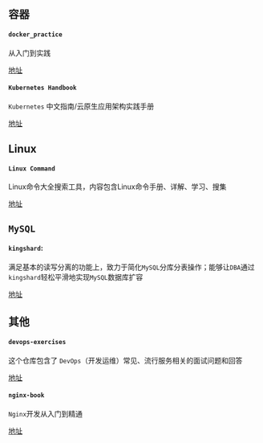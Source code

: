 ## 容器

#### `docker_practice`

从入门到实践 

[地址](https://gitee.com/docker_practice/docker_practice/)

#### `Kubernetes Handbook`

`Kubernetes` 中文指南/云原生应用架构实践手册 

[地址](https://jimmysong.io/kubernetes-handbook/)



## Linux

#### `Linux Command`

Linux命令大全搜索工具，内容包含Linux命令手册、详解、学习、搜集 

[地址](https://github.com/jaywcjlove/linux-command)



## `MySQL`

#### `kingshard`: 

满足基本的读写分离的功能上，致力于简化`MySQL`分库分表操作；能够让`DBA`通过`kingshard`轻松平滑地实现`MySQL`数据库扩容 

[地址](https://github.com/flike/kingshard/blob/master/README_ZH.md)



## 其他

#### `devops-exercises`

这个仓库包含了 `DevOps`（开发运维）常见、流行服务相关的面试问题和回答 

[地址](https://github.com/bregman-arie/devops-exercises)

#### `nginx-book`

`Nginx`开发从入门到精通 

[地址](https://github.com/taobao/nginx-book)
